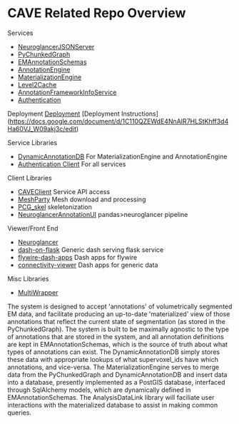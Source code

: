 # CAVE Related Repo Overview

Services
- [NeuroglancerJSONServer](https://github.com/seung-lab/NeuroglancerJsonServer)
- [PyChunkedGraph](https://github.com/seung-lab/pychunkedgraph/)
- [EMAnnotationSchemas](https://github.com/seung-lab/emannotationschemas/)
- [AnnotationEngine](https://github.com/seung-lab/annotationengine/)
- [MaterializationEngine](https://github.com/seung-lab/materializationengine/)
- [Level2Cache](https://github.com/seung-lab/PCGL2cache)
- [AnnotationFrameworkInfoService](https://github.com/seung-lab/AnnotationFrameworkInfoService)
- [Authentication](https://github.com/seung-lab/neuroglancer-auth)
  
Deployment
[Deployment](https://github.com/seung-lab/CAVEDeployment)
[Deployment Instructions] (https://docs.google.com/document/d/1C110QZEWdE4NnAIR7HLStKhff3d4Ha60VJ_W09akj3c/edit)

Service Libraries
- [DynamicAnnotationDB](https://github.com/seung-lab/dynamicannotationdb/) For MaterializationEngine and AnnotationEngine
- [Authentication Client](https://github.com/seung-lab/middle_auth_client) For all services

Client Libraries
- [CAVEClient](https://github.com/seung-lab/CAVEClient) Service API access
- [MeshParty](https://github.com/sdorkenw/MeshParty) Mesh download and processing
- [PCG_skel](https://github.com/AllenInstitute/pcg_skel) skeletonization
- [NeuroglancerAnnotationUI](https://github.com/seung-lab/NeuroglancerAnnotationUI) pandas>neuroglancer pipeline

Viewer/Front End
- [Neuroglancer](https://github.com/seung-lab/neuroglancer/)
- [dash-on-flask](https://github.com/fcollman/dash-on-flask/) Generic dash serving flask service
- [flywire-dash-apps](https://github.com/seung-lab/FlyWireDashApps.git) Dash apps for flywire
- [connectivity-viewer](https://github.com/ceesem/dash-connectivity-viewer) Dash apps for generic data

Misc Libraries
- [MultiWrapper](https://github.com/sdorkenw/MultiWrapper)


[system_overview]: https://github.com/seung-lab/AnnotationPipelineOverview/blob/master/systemoverview.png "System Overview"

The system is designed to accept 'annotations' of volumetrically segmented EM data, and facilitate producing an up-to-date 'materialized' view of those annotations that reflect the current state of segmentation (as stored in the PyChunkedGraph).  The system is built to be maximally agnostic to the type of annotations that are stored in the system, and all annotation definitions are kept in EMAnnotationSchemas, which is the source of truth about what types of annotations can exist.  The DynamicAnnotationDB simply stores these data with appropriate lookups of what supervoxel_ids have which annotations, and vice-versa. The MaterializationEngine serves to merge data from the PyChunkedGraph and DynamicAnnotationDB and insert data into a database, presently implemented as a PostGIS database, interfaced through SqlAlchemy models, which are dynamically defined in EMAnnotationSchemas.  The AnalysisDataLink library will faciliate user interactions with the materialized database to assist in making common queries. 
